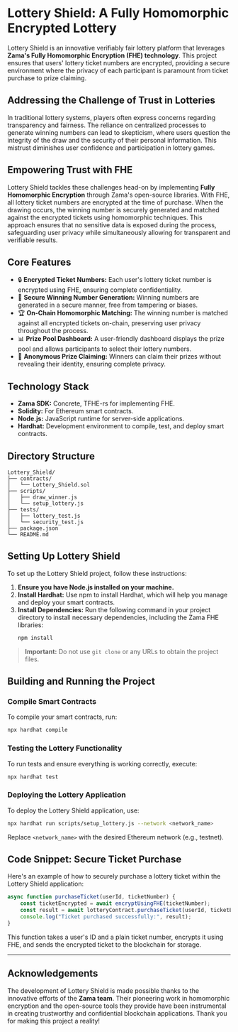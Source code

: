 # Lottery Shield: A Fully Homomorphic Encrypted Lottery

Lottery Shield is an innovative verifiably fair lottery platform that leverages **Zama's Fully Homomorphic Encryption (FHE) technology**. This project ensures that users' lottery ticket numbers are encrypted, providing a secure environment where the privacy of each participant is paramount from ticket purchase to prize claiming. 

## Addressing the Challenge of Trust in Lotteries

In traditional lottery systems, players often express concerns regarding transparency and fairness. The reliance on centralized processes to generate winning numbers can lead to skepticism, where users question the integrity of the draw and the security of their personal information. This mistrust diminishes user confidence and participation in lottery games.

## Empowering Trust with FHE

Lottery Shield tackles these challenges head-on by implementing **Fully Homomorphic Encryption** through Zama's open-source libraries. With FHE, all lottery ticket numbers are encrypted at the time of purchase. When the drawing occurs, the winning number is securely generated and matched against the encrypted tickets using homomorphic techniques. This approach ensures that no sensitive data is exposed during the process, safeguarding user privacy while simultaneously allowing for transparent and verifiable results.

## Core Features

- 🔒 **Encrypted Ticket Numbers:** Each user's lottery ticket number is encrypted using FHE, ensuring complete confidentiality.
- 🎉 **Secure Winning Number Generation:** Winning numbers are generated in a secure manner, free from tampering or biases.
- 🏆 **On-Chain Homomorphic Matching:** The winning number is matched against all encrypted tickets on-chain, preserving user privacy throughout the process.
- 📊 **Prize Pool Dashboard:** A user-friendly dashboard displays the prize pool and allows participants to select their lottery numbers.
- 🥳 **Anonymous Prize Claiming:** Winners can claim their prizes without revealing their identity, ensuring complete privacy.

## Technology Stack

- **Zama SDK:** Concrete, TFHE-rs for implementing FHE.
- **Solidity:** For Ethereum smart contracts.
- **Node.js:** JavaScript runtime for server-side applications.
- **Hardhat:** Development environment to compile, test, and deploy smart contracts.

## Directory Structure

```plaintext
Lottery_Shield/
├── contracts/
│   └── Lottery_Shield.sol
├── scripts/
│   ├── draw_winner.js
│   └── setup_lottery.js
├── tests/
│   ├── lottery_test.js
│   └── security_test.js
├── package.json
└── README.md
```

## Setting Up Lottery Shield

To set up the Lottery Shield project, follow these instructions:

1. **Ensure you have Node.js installed on your machine.**
2. **Install Hardhat:** Use npm to install Hardhat, which will help you manage and deploy your smart contracts.
3. **Install Dependencies:** Run the following command in your project directory to install necessary dependencies, including the Zama FHE libraries:
   ```bash
   npm install
   ```

> **Important:** Do not use `git clone` or any URLs to obtain the project files.

## Building and Running the Project

### Compile Smart Contracts

To compile your smart contracts, run:
```bash
npx hardhat compile
```

### Testing the Lottery Functionality

To run tests and ensure everything is working correctly, execute:
```bash
npx hardhat test
```

### Deploying the Lottery Application

To deploy the Lottery Shield application, use:
```bash
npx hardhat run scripts/setup_lottery.js --network <network_name>
```

Replace `<network_name>` with the desired Ethereum network (e.g., testnet).

## Code Snippet: Secure Ticket Purchase

Here's an example of how to securely purchase a lottery ticket within the Lottery Shield application:

```javascript
async function purchaseTicket(userId, ticketNumber) {
    const ticketEncrypted = await encryptUsingFHE(ticketNumber);
    const result = await lotteryContract.purchaseTicket(userId, ticketEncrypted);
    console.log("Ticket purchased successfully:", result);
}
```

This function takes a user's ID and a plain ticket number, encrypts it using FHE, and sends the encrypted ticket to the blockchain for storage.

---

## Acknowledgements

The development of Lottery Shield is made possible thanks to the innovative efforts of the **Zama team**. Their pioneering work in homomorphic encryption and the open-source tools they provide have been instrumental in creating trustworthy and confidential blockchain applications. Thank you for making this project a reality!
